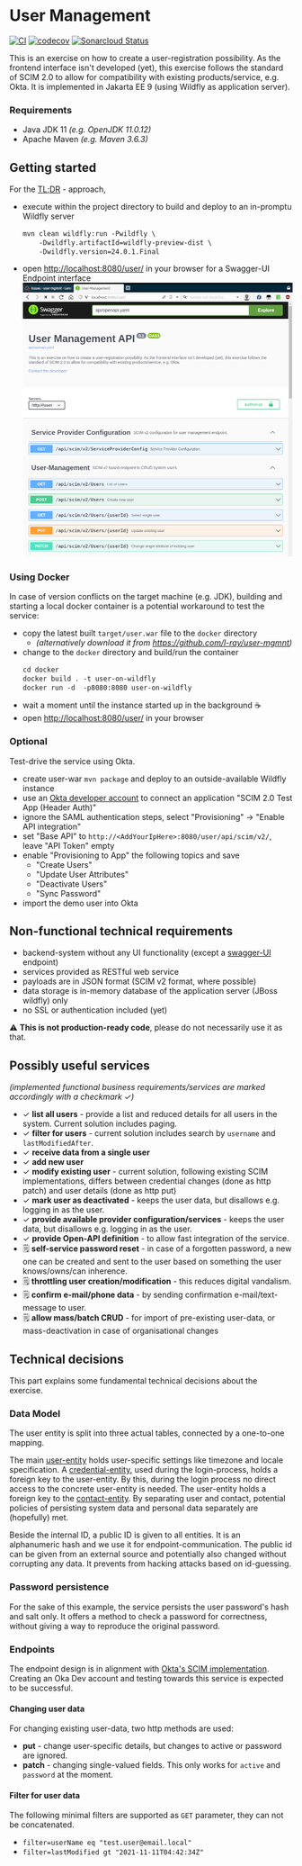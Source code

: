 # User Management

[![CI](https://github.com/l-ray/user-mgmnt/actions/workflows/maven.yml/badge.svg)](https://github.com/l-ray/user-mgmnt/actions/workflows/maven.yml)
[![codecov](https://codecov.io/gh/l-ray/user-mgmnt/branch/master/graph/badge.svg?token=L4RY9LLNF4)](https://codecov.io/gh/l-ray/user-mgmnt)
[![Sonarcloud Status](https://sonarcloud.io/api/project_badges/measure?project=l-ray_user-mgmnt&metric=alert_status)](https://sonarcloud.io/dashboard?id=l-ray_user-mgmnt)

This is an exercise on how to create a user-registration possibility. 
As the frontend interface isn't developed (yet), this exercise follows the standard of SCIM 2.0 to allow for compatibility with existing products/service, e.g. Okta. 
It is implemented in Jakarta EE 9 (using Wildfly as application server).

### Requirements
- Java JDK 11 _(e.g. OpenJDK 11.0.12)_
- Apache Maven _(e.g. Maven 3.6.3)_

## Getting started
For the [TL;DR](https://www.urbandictionary.com/define.php?term=tl%3Bdr) - approach, 

- execute within the project directory to build and deploy to an in-promptu Wildfly server
  ```shell
  mvn clean wildfly:run -Pwildfly \
      -Dwildfly.artifactId=wildfly-preview-dist \
      -Dwildfly.version=24.0.1.Final
  ```
- open [http://localhost:8080/user/](http://localhost:8080/user/) in your browser for a Swagger-UI Endpoint interface
  ![Screenshot SwaggerUI](static/screenshot_swaggerui.png)
### Using Docker
In case of version conflicts on the target machine (e.g. JDK), building and starting a local docker container is a potential workaround to test the service:
- copy the latest built ```target/user.war``` file to the ```docker``` directory 
  - _(alternatively download it from https://github.com/l-ray/user-mgmnt)_
- change to the ```docker``` directory and build/run the container  
  ```shell
  cd docker
  docker build . -t user-on-wildfly
  docker run -d  -p8080:8080 user-on-wildfly
  ```
- wait a moment until the instance started up in the background ☕ 
- open [http://localhost:8080/user/](http://localhost:8080/user/) in your browser
### Optional
Test-drive the service using Okta.
- create user-war ```mvn package``` and deploy to an outside-available Wildfly instance
- use an [Okta developer account](https://developer.okta.com) to connect an application "SCIM 2.0 Test App (Header Auth)"
- ignore the SAML authentication steps, select "Provisioning" -> "Enable API integration"
- set "Base API" to ```http://<AddYourIpHere>:8080/user/api/scim/v2/```, leave "API Token" empty
- enable "Provisioning to App" the following topics and save 
  - "Create Users"
  - "Update User Attributes"
  - "Deactivate Users"
  - "Sync Password"
- import the demo user into Okta

## Non-functional technical requirements
- backend-system without any UI functionality (except a [swagger-UI](https://swagger.io/tools/swagger-ui/) endpoint)
- services provided as RESTful web service
- payloads are in JSON format (SCIM v2 format, where possible)
- data storage is in-memory database of the application server (JBoss wildfly) only 
- no SSL or authentication included (yet)

⚠ **This is not production-ready code**, please do not necessarily use it as that.

## Possibly useful services
_(implemented functional business requirements/services are marked accordingly with a checkmark ✓)_

- ✓ **list all users** - provide a list and reduced details for all users in the system. Current solution includes paging.
- ✓ **filter for users** - current solution includes search by ```username``` and ```lastModifiedAfter```.
- ✓ **receive data from a single user**
- ✓ **add new user**
- ✓ **modify existing user** - current solution, following existing SCIM implementations, differs between credential changes (done as http patch) and user details (done as http put)
- ✓ **mark user as deactivated** - keeps the user data, but disallows e.g. logging in as the user.   
- ✓ **provide available provider configuration/services** - keeps the user data, but disallows e.g. logging in as the user.
- ✓ **provide Open-API definition** - to allow fast integration of the service.
- 🗒 **self-service password reset** - in case of a forgotten password, a new one can be created and sent to the user based on something the user knows/owns/can inherence.
- 🗒 **throttling user creation/modification** - this reduces digital vandalism.
- 🗒 **confirm e-mail/phone data** - by sending confirmation e-mail/text-message to user.
- 🗒 **allow mass/batch CRUD** - for import of pre-existing user-data, or mass-deactivation in case of organisational changes 

## Technical decisions
This part explains some fundamental technical decisions about the exercise.
### Data Model
The user entity is split into three actual tables, connected by a one-to-one mapping. 

The main [user-entity](https://github.com/l-ray/user-mgmnt/blob/master/src/main/java/de/lray/service/admin/user/persistence/entities/User.java) holds user-specific settings like timezone and locale specification. 
A [credential-entity](https://github.com/l-ray/user-mgmnt/blob/master/src/main/java/de/lray/service/admin/user/persistence/entities/Credentials.java), used during the login-process, holds a foreign key to the user-entity. By this, during the login process no direct access to the concrete user-entity is needed.
The user-entity holds a foreign key to the [contact-entity](https://github.com/l-ray/user-mgmnt/blob/master/src/main/java/de/lray/service/admin/user/persistence/entities/Contact.java). By separating user and contact, potential policies of persisting system data and personal data separately are (hopefully) met. 

Beside the internal ID, a public ID is given to all entities. It is an alphanumeric hash and we use it for endpoint-communication. The public id can be given from an external source and potentially also changed without corrupting any data. It prevents from hacking attacks based on id-guessing. 
### Password persistence
For the sake of this example, the service persists the user password's hash and salt only. It offers a method to check a password for correctness, without giving a way to reproduce the original password.

### Endpoints
The endpoint design is in alignment with [Okta's SCIM implementation](https://developer.okta.com/docs/reference/scim/scim-20/). Creating an Oka Dev account and testing towards this service is expected to be successful.

#### Changing user data
For changing existing user-data, two http methods are used:
- **put** - change user-specific details, but changes to active or password are ignored.
- **patch** - changing single-valued fields. This only works for ```active``` and ```password``` at the moment.

#### Filter for user data
The following minimal filters are supported as ```GET``` parameter, they can not be concatenated.
- ```filter=userName eq "test.user@email.local"```
- ```filter=lastModified gt "2021-11-11T04:42:34Z"```
